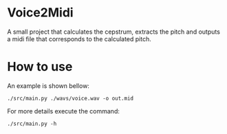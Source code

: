 # Voice2Midi

A small project that calculates the cepstrum, extracts
the pitch and outputs a midi file that corresponds to
the calculated pitch.

# How to use

An example is shown bellow:

```
./src/main.py ./wavs/voice.wav -o out.mid 
```

For more details execute the command:

```
./src/main.py -h 
```
